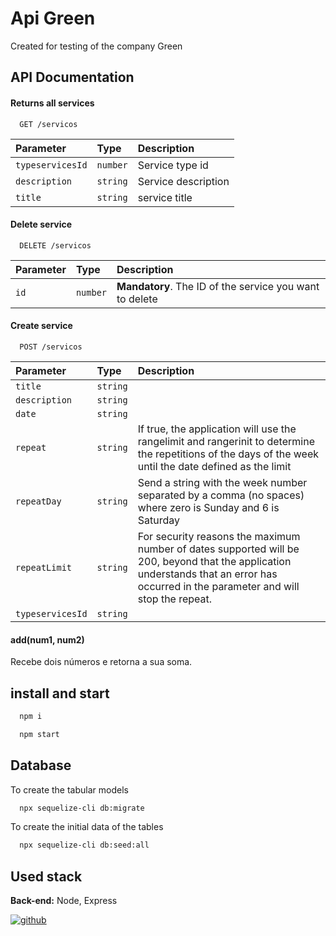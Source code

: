 
# Api Green

Created for testing of the company Green


## API Documentation

#### Returns all services

```http
  GET /servicos
```

| Parameter   | Type       | Description                           |
| :---------- | :--------- | :---------------------------------- |
| `typeservicesId` | `number` | Service type id |
| `description` | `string` | Service description |
| `title` | `string` | service title |

#### Delete service

```http
  DELETE /servicos
```

| Parameter   | Type       | Description                                   |
| :---------- | :--------- | :------------------------------------------ |
| `id`      | `number` | **Mandatory**. The ID of the service you want to delete|

#### Create service

```http
  POST /servicos
```

| Parameter   | Type       | Description                                   |
| :---------- | :--------- | :------------------------------------------ |
| `title`      | `string` | |
| `description`      | `string` | |
| `date`      | `string` | |
| `repeat`      | `string` | If true, the application will use the rangelimit and rangerinit to determine the repetitions of the days of the week until the date defined as the limit |
| `repeatDay`      | `string` | Send a string with the week number separated by a comma (no spaces) where zero is Sunday and 6 is Saturday |
| `repeatLimit`      | `string` |  For security reasons the maximum number of dates supported will be 200, beyond that the application understands that an error has occurred in the parameter and will stop the repeat. |
| `typeservicesId`      | `string` | |


#### add(num1, num2)

Recebe dois números e retorna a sua soma.


## install and start

```bash
  npm i
```

```bash
  npm start
```

## Database

To create the tabular models

```bash
  npx sequelize-cli db:migrate
```
To create the initial data of the tables

```bash
  npx sequelize-cli db:seed:all
```



## Used stack

**Back-end:** Node, Express





[![github](https://img.shields.io/github/followers/pedrohbrandao?style=social)](https://github.com/pedrohbrandao)

